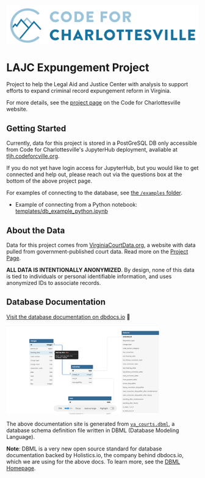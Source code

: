 ![](assets/code-for-cville-logo.png)

# LAJC Expungement Project

Project to help the Legal Aid and Justice Center with analysis to support efforts to expand criminal record expungement reform in Virginia.

For more details, see the [project page](https://www.codeforcville.org/lajc-expungement) on the Code for Charlottesville website. 

## Getting Started

Currently, data for this project is stored in a PostGreSQL DB only accessible from Code for Charlottesville's JupyterHub deployment, avaliable at [tljh.codeforcville.org](tljh.codeforcville.org). 

If you do not yet have login access for JupyterHub, but you would like to get connected and help out, please reach out via the questions box at the bottom of the above project page. 

For examples of connecting to the database, see [the `/examples` folder](examples). 

- Example of connecting from a Python notebook: [templates/db_example_python.ipynb](templates/db_example_python.ipynb)

## About the Data

Data for this project comes from [VirginiaCourtData.org](https://virginiacourtdata.org/), a website with data pulled from government-published court data. Read more on the [Project Page](https://www.codeforcville.org/lajc-expungement). 

**ALL DATA IS INTENTIONALLY ANONYMIZED**. By design, none of this data is tied to individuals or personal identifiable information, and uses anonymized IDs to associate records. 

## Database Documentation

[Visit the database documentation on dbdocs.io](https://dbdocs.io/isaak-a/expungement) :link:

<a href="https://dbdocs.io/isaak-a/expungement">
    <img src="assets/dbdocs-screenshot.png" width=400>
</a>

[1]: https://dbdocs.io/isaak-a/expungement

The above documentation site is generated from [`va_courts.dbml`](va_courts.dbml), a database schema definition file written in DBML (Database Modeling Language). 

**Note**: DBML is a very new open source standard for database documentation backed by Holistics.io, the company behind dbdocs.io, which we are using for the above docs. To learn more, see the [DBML Homepage](https://www.dbml.org/home/). 
